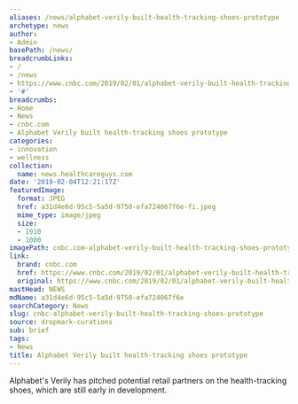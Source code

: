 ```yaml
---
aliases: /news/alphabet-verily-built-health-tracking-shoes-prototype
archetype: news
author:
- Admin
basePath: /news/
breadcrumbLinks:
- /
- /news
- https://www.cnbc.com/2019/02/01/alphabet-verily-built-health-tracking-shoes-prototype.html
- '#'
breadcrumbs:
- Home
- News
- cnbc.com
- Alphabet Verily built health-tracking shoes prototype
categories:
- innovation
- wellness
collection:
  name: news.healthcareguys.com
date: '2019-02-04T12:21:17Z'
featuredImage:
  format: JPEG
  href: a31d4e6d-95c5-5a5d-9750-efa724067f6e-fi.jpeg
  mime_type: image/jpeg
  size:
  - 1910
  - 1000
imagePath: cnbc.com-alphabet-verily-built-health-tracking-shoes-prototype
link:
  brand: cnbc.com
  href: https://www.cnbc.com/2019/02/01/alphabet-verily-built-health-tracking-shoes-prototype.html
  original: https://www.cnbc.com/2019/02/01/alphabet-verily-built-health-tracking-shoes-prototype.html
mastHead: NEWS
mdName: a31d4e6d-95c5-5a5d-9750-efa724067f6e
searchCategory: News
slug: cnbc-alphabet-verily-built-health-tracking-shoes-prototype
source: dropmark-curations
sub: brief
tags:
- News
title: Alphabet Verily built health-tracking shoes prototype
---
```


Alphabet's Verily has pitched potential retail partners on the health-tracking shoes, which are still early in development.